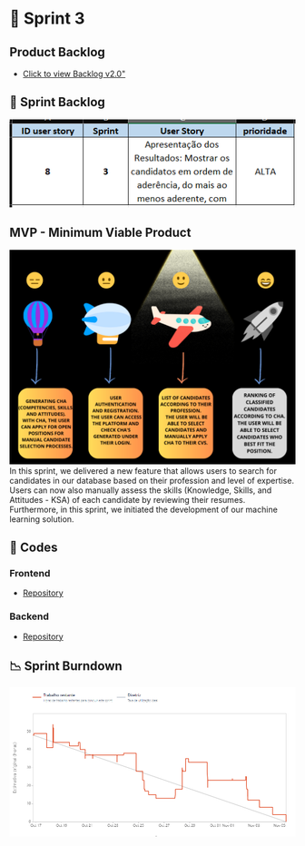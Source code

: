 

# 🏁 Sprint 3

## Product Backlog
* [Click to view Backlog v2.0"](https://github.com/CodeSquirrel-API/RecrutaTech/blob/main/docs/images/product-backlog-6.pdf) <br>

## 📝 Sprint Backlog

![BSprint backlog 3](https://github.com/CodeSquirrel-API/RecrutaTech/blob/main/docs/sprints-deliveries/sprint3/backlog-sprint-3.png)

## MVP - Minimum Viable Product   
![ MVP Sprint 3](https://github.com/CodeSquirrel-API/RecrutaTech/blob/main/docs/sprints-deliveries/sprint3/mvp-Sprint%203.png)
In this sprint, we delivered a new feature that allows users to search for candidates in our database based on their profession and level of expertise. Users can now also manually assess the skills (Knowledge, Skills, and Attitudes - KSA) of each candidate by reviewing their resumes.
Furthermore, in this sprint, we initiated the development of our machine learning solution.

## 📃 Codes

### Frontend

* [Repository](https://github.com/CodeSquirrel-API/RecrutaTech-FrontEnd)

### Backend

* [Repository](https://github.com/CodeSquirrel-API/RecrutaTech-BackEnd)

## 📉 Sprint Burndown

![burndown](https://github.com/CodeSquirrel-API/RecrutaTech/blob/main/docs/sprints-deliveries/sprint3/burndown-sprint-3.png)

